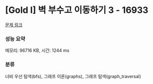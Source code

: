 # [Gold I] 벽 부수고 이동하기 3 - 16933 

[문제 링크](https://www.acmicpc.net/problem/16933) 

### 성능 요약

메모리: 96716 KB, 시간: 1244 ms

### 분류

너비 우선 탐색(bfs), 그래프 이론(graphs), 그래프 탐색(graph_traversal)

